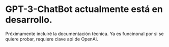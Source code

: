 # GPT-3-ChatBot actualmente está en desarrollo.
Próximamente incluiré la documentación técnica.
Ya es funcinonal por si se quiere probar, requiere clave api de OpenAi.
